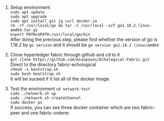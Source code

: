 1. Setup environment  
`sudo apt update`   
`sudo apt upgrade`   
`sudo apt install git jq curl docker.io`   
`rm -rf /usr/local/go && tar -C /usr/local -xzf go1.18.2.linux-amd64.tar.gz`  
`export PATH=$PATH:/usr/local/go/bin`  
After doing the previous step, please find whether the version of go is 1.18.2 by 
`go version`
and it should be `go version go1.18.2 linux/amd64`  


2. Clone hyperledger fabric through github and cd to it  
`git clone https://github.com/miaopasei/Echological-Fabric.git`  
Direct to the directory fabric-echological  
 `chmod -x bootstrap.sh`  
 `sudo bash bootstrap.sh`  
 It will be suceed if it list all of the docker image.

 3. Test the environment
 `cd network-test`  
 `sudo ./network.sh up`  
 `sudo ./network.sh createChannel`  
 `sudo docker ps`  
 If success, you can see three docker container which are two fabric-peer and one fabric-orderer 
